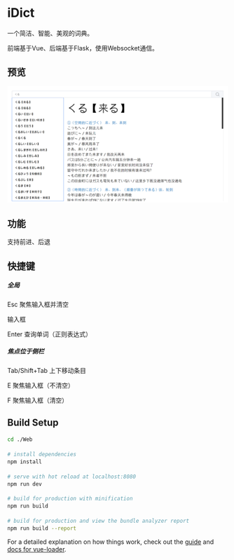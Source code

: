 # iDict

一个简洁、智能、美观的词典。

前端基于Vue、后端基于Flask，使用Websocket通信。

## 预览

![1](preview/1.png?raw=true)

## 功能

支持前进、后退

## 快捷键

##### 全局

Esc 聚焦输入框并清空

输入框

Enter 查询单词（正则表达式）

##### 焦点位于侧栏

Tab/Shift+Tab 上下移动条目

E 聚焦输入框（不清空）

F 聚焦输入框（清空）



## Build Setup

``` bash
cd ./Web

# install dependencies
npm install

# serve with hot reload at localhost:8080
npm run dev

# build for production with minification
npm run build

# build for production and view the bundle analyzer report
npm run build --report
```

For a detailed explanation on how things work, check out the [guide](http://vuejs-templates.github.io/webpack/) and [docs for vue-loader](http://vuejs.github.io/vue-loader).
